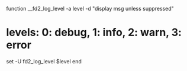 function __fd2_log_level -a level -d "display msg unless suppressed"

# levels: 0: debug, 1: info, 2: warn, 3: error

   set -U fd2_log_level $level
end

